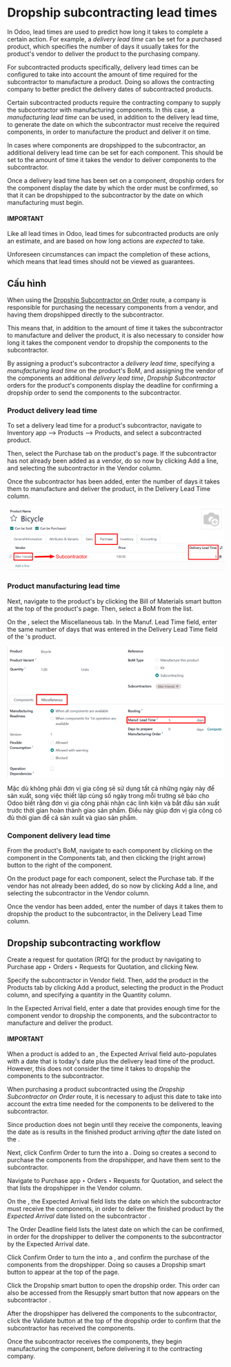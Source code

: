 # Dropship subcontracting lead times

In Odoo, lead times are used to predict how long it takes to complete a certain action. For example,
a *delivery lead time* can be set for a purchased product, which specifies the number of days it
usually takes for the product's vendor to deliver the product to the purchasing company.

For subcontracted products specifically, delivery lead times can be configured to take into account
the amount of time required for the subcontractor to manufacture a product. Doing so allows the
contracting company to better predict the delivery dates of subcontracted products.

Certain subcontracted products require the contracting company to supply the subcontractor with
manufacturing components. In this case, a *manufacturing lead time* can be used, in addition to the
delivery lead time, to generate the date on which the subcontractor must receive the required
components, in order to manufacture the product and deliver it on time.

In cases where components are dropshipped to the subcontractor, an additional delivery lead time
can be set for each component. This should be set to the amount of time it takes the vendor to
deliver components to the subcontractor.

Once a delivery lead time has been set on a component, dropship orders for the component display the
date by which the order must be confirmed, so that it can be dropshipped to the subcontractor by the
date on which manufacturing must begin.

#### IMPORTANT
Like all lead times in Odoo, lead times for subcontracted products are only an estimate, and are
based on how long actions are *expected* to take.

Unforeseen circumstances can impact the completion of these actions, which means that lead times
should not be viewed as guarantees.

## Cấu hình

When using the [Dropship Subcontractor on Order](applications/inventory_and_mrp/manufacturing/subcontracting/subcontracting_dropship.md) route, a company is
responsible for purchasing the necessary components from a vendor, and having them dropshipped
directly to the subcontractor.

This means that, in addition to the amount of time it takes the subcontractor to manufacture and
deliver the product, it is also necessary to consider how long it takes the component vendor to
dropship the components to the subcontractor.

By assigning a product's subcontractor a *delivery lead time*, specifying a *manufacturing lead
time* on the product's BoM, and assigning the vendor of the components an additional *delivery lead
time*, *Dropship Subcontractor* orders for the product's components display the deadline for
confirming a dropship order to send the components to the subcontractor.

### Product delivery lead time

To set a delivery lead time for a product's subcontractor, navigate to Inventory app -->
Products --> Products, and select a subcontracted product.

Then, select the Purchase tab on the product's page. If the subcontractor has not
already been added as a vendor, do so now by clicking Add a line, and selecting the
subcontractor in the Vendor column.

Once the subcontractor has been added, enter the number of days it takes them to manufacture and
deliver the product, in the Delivery Lead Time column.

![The Delivery Lead Time field for a subcontractor, on the Purchase tab of a product page.](../../../../.gitbook/assets/delivery-lead-time1.png)

### Product manufacturing lead time

Next, navigate to the product's  by clicking the Bill of Materials smart button at
the top of the product's page. Then, select a BoM from the list.

On the , select the Miscellaneous tab. In the Manuf. Lead Time field,
enter the same number of days that was entered in the Delivery Lead Time field of the
's product.

![The Manuf. Lead Time field on a product's BoM.](../../../../.gitbook/assets/manufacturing-lead-time.png)

Mặc dù không phải đơn vị gia công sẽ sử dụng tất cả những ngày này để sản xuất, song việc thiết lập cùng số ngày trong mỗi trường sẽ báo cho Odoo biết rằng đơn vị gia công phải nhận các linh kiện và bắt đầu sản xuất trước thời gian hoàn thành giao sản phẩm. Điều này giúp đơn vị gia công có đủ thời gian để cả sản xuất và giao sản phẩm.

### Component delivery lead time

From the product's BoM, navigate to each component by clicking on the component in the
Components tab, and then clicking the <i class="oi oi-arrow-right"></i> (right arrow)
button to the right of the component.

On the product page for each component, select the Purchase tab. If the vendor has not
already been added, do so now by clicking Add a line, and selecting the subcontractor in
the Vendor column.

Once the vendor has been added, enter the number of days it takes them to dropship the product to
the subcontractor, in the Delivery Lead Time column.

## Dropship subcontracting workflow

Create a request for quotation (RfQ) for the product by navigating to Purchase app
‣ Orders ‣ Requests for Quotation, and clicking New.

Specify the subcontractor in Vendor field. Then, add the product in the
Products tab by clicking Add a product, selecting the product in the
Product column, and specifying a quantity in the Quantity column.

In the Expected Arrival field, enter a date that provides enough time for the component
vendor to dropship the components, and the subcontractor to manufacture and deliver the product.

#### IMPORTANT
When a product is added to an , the Expected Arrival field auto-populates with a
date that is today's date plus the delivery lead time of the product. However, this does not
consider the time it takes to dropship the components to the subcontractor.

When purchasing a product subcontracted using the *Dropship Subcontractor on Order* route, it is
necessary to adjust this date to take into account the extra time needed for the components to be
delivered to the subcontractor.

Since production does not begin until they receive the components, leaving the date as is results
in the finished product arriving *after* the date listed on the .

Next, click Confirm Order to turn the  into a . Doing so creates a second 
to purchase the components from the dropshipper, and have them sent to the subcontractor.

Navigate to Purchase app ‣ Orders ‣ Requests for Quotation, and select the
 that lists the dropshipper in the Vendor column.

On the , the Expected Arrival field lists the date on which the subcontractor must
receive the components, in order to deliver the finished product by the *Expected Arrival* date
listed on the subcontractor .

The Order Deadline field lists the latest date on which the  can be confirmed, in
order for the dropshipper to deliver the components to the subcontractor by the Expected
Arrival date.

Click Confirm Order to turn the  into a , and confirm the purchase of the
components from the dropshipper. Doing so causes a Dropship smart button to appear at
the top of the page.

Click the Dropship smart button to open the dropship order. This order can also be
accessed from the Resupply smart button that now appears on the subcontractor .

After the dropshipper has delivered the components to the subcontractor, click the
Validate button at the top of the dropship order to confirm that the subcontractor has
received the components.

Once the subcontractor receives the components, they begin manufacturing the component, before
delivering it to the contracting company.
